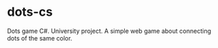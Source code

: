 # dots-cs
Dots game C#.
University project. A simple web game about connecting dots of the same color.
